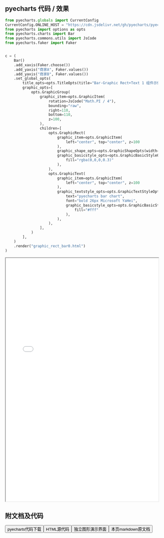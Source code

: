 
## pyecharts 代码 / 效果

```python
from pyecharts.globals import CurrentConfig
CurrentConfig.ONLINE_HOST = "https://cdn.jsdelivr.net/gh/pyecharts/pyecharts-assets@latest/assets/"
from pyecharts import options as opts
from pyecharts.charts import Bar
from pyecharts.commons.utils import JsCode
from pyecharts.faker import Faker


c = (
    Bar()
    .add_xaxis(Faker.choose())
    .add_yaxis("商家A", Faker.values())
    .add_yaxis("商家B", Faker.values())
    .set_global_opts(
        title_opts=opts.TitleOpts(title="Bar-Graphic Rect+Text 1 组件示例"),
        graphic_opts=[
            opts.GraphicGroup(
                graphic_item=opts.GraphicItem(
                    rotation=JsCode("Math.PI / 4"),
                    bounding="raw",
                    right=110,
                    bottom=110,
                    z=100,
                ),
                children=[
                    opts.GraphicRect(
                        graphic_item=opts.GraphicItem(
                            left="center", top="center", z=100
                        ),
                        graphic_shape_opts=opts.GraphicShapeOpts(width=400, height=50),
                        graphic_basicstyle_opts=opts.GraphicBasicStyleOpts(
                            fill="rgba(0,0,0,0.3)"
                        ),
                    ),
                    opts.GraphicText(
                        graphic_item=opts.GraphicItem(
                            left="center", top="center", z=100
                        ),
                        graphic_textstyle_opts=opts.GraphicTextStyleOpts(
                            text="pyecharts bar chart",
                            font="bold 26px Microsoft YaHei",
                            graphic_basicstyle_opts=opts.GraphicBasicStyleOpts(
                                fill="#fff"
                            ),
                        ),
                    ),
                ],
            )
        ],
    )
    .render("graphic_rect_bar0.html")
)

```

<iframe width="100%" height="800px" src="/pyecharts/Graphic/graphic_rect_bar0.html"></iframe>

## 附文档及代码

<a href="https://cdn.jsdelivr.net/gh/wfy-belief/python/docs/pyecharts/Graphic/graphic_rect_bar0.py"><button class="mybutton">pyecharts代码下载</button></a><a href="https://cdn.jsdelivr.net/gh/wfy-belief/python/docs/pyecharts/Graphic/graphic_rect_bar0.html"><button class="mybutton">HTML源代码</button></a><a href="https://python.wfyblog.cn/pyecharts/Graphic/graphic_rect_bar0.html"><button class="mybutton">独立图形演示界面</button></a><a href="https://cdn.jsdelivr.net/gh/wfy-belief/python/docs/pyecharts/Graphic/graphic_rect_bar0.md"><button class="mybutton">本页markdown原文档</button></a>